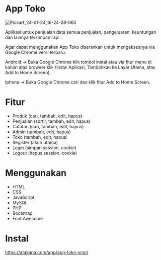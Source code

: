 # App Toko

![Picsart_24-01-24_16-24-38-060](https://github.com/masadiblog/app-toko-vmo/assets/49811141/e8def00f-3960-4887-ab11-860b3932bcc5)

Aplikasi untuk penjualan data semua penjualan, pengeluaran, keuntungan dan lainnya tersimpan rapi.

Agar dapat menggunakan App Toko disarankan untuk mengaksesnya via Google Chrome versi terbaru.

Android -> Buka Google Chrome klik tombol instal atau via fitur menu di kanan atas browser klik (Instal Aplikasi, Tambahkan ke Layar Utama, atau Add to Home Screen).

Iphone -> Buka Google Chrome cari dan klik fitur Add to Home Screen.

# Fitur
* Produk (cari, tambah, edit, hapus)
* Penjualan (sortir, tambah, edit, hapus)
* Catatan (cari, tambah, edit, hapus)
* Admin (tambah, edit, hapus)
* Toko (tambah, edit, hapus)
* Register (akun utama)
* Login (simpan session, cookie)
* Logout (hapus session, cookie)

# Menggunakan
* HTML
* CSS
* JavaScript
* MySQL
* PHP
* Bootstrap
* Font Awesome

# Instal
https://atakana.com/app/app-toko-vmo/
